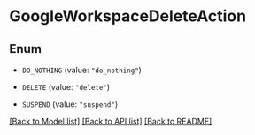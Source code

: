 # GoogleWorkspaceDeleteAction

## Enum


* `DO_NOTHING` (value: `"do_nothing"`)

* `DELETE` (value: `"delete"`)

* `SUSPEND` (value: `"suspend"`)


[[Back to Model list]](../README.md#documentation-for-models) [[Back to API list]](../README.md#documentation-for-api-endpoints) [[Back to README]](../README.md)


